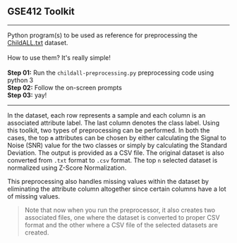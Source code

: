 ## GSE412 Toolkit

---

Python program(s) to be used as reference for preprocessing the <a href="https://github.com/kalyaniuniversity/mgx-datasets/tree/master/GSE412/datasets/ChildALL.txt" target="_blank">ChildALL.txt</a> dataset.
<br/><br/>
How to use them? It's really simple!
<br/></br>
<b>Step 01:</b>&nbsp;Run the `childall-preprocessing.py` preprocessing code using python 3<br/>
<b>Step 02:</b>&nbsp;Follow the on-screen prompts<br/>
<b>Step 03:</b>&nbsp;yay!

---

In the dataset, each row represents a sample and each column is an associated attribute label. The last column denotes the class label. Using this toolkit, two types of preprocessing can be performed. In both the cases, the top **`n`** attributes can be chosen by either calculating the Signal to Noise (SNR) value for the two classes or simply by calculating the Standard Deviation. The output is provided as a CSV file. The original dataset is also converted from `.txt` format to `.csv` format. The top `n` selected dataset is normalized using Z-Score Normalization.

This preprocessing also handles missing values within the dataset by eliminating the attribute column altogether since certain columns have a lot of missing values.

> Note that now when you run the preprocessor, it also creates two associated files, one where the dataset is converted to proper CSV format and the other where a CSV file of the selected datasets are created.